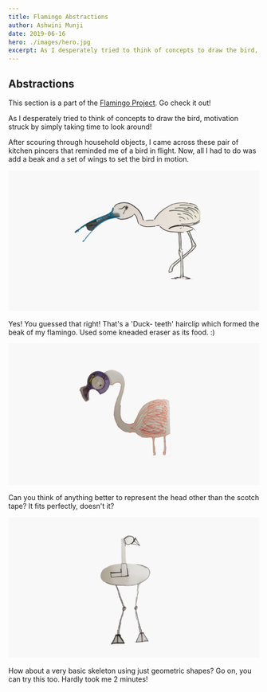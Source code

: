 ```yaml
---
title: Flamingo Abstractions
author: Ashwini Munji
date: 2019-06-16
hero: ./images/hero.jpg
excerpt: As I desperately tried to think of concepts to draw the bird, motivation struck by simply taking time to look around...
---
```


## Abstractions

This section is a part of the [Flamingo Project](https://www.nimu.work/project-flamingo/). Go check it out!

As I desperately tried to think of concepts to draw the bird, motivation struck by simply taking time to look around! 

After scouring through household objects, I came across these pair of kitchen pincers that reminded me of a bird in flight. Now, all I had to do was add a beak and a set of wings to set the bird in motion.

<div className="Image__Small">
  <img
    src="./images/Flamingo2.jpg"
    title="Logo Title Text 1"
    alt="Alt text"
  />
</div>


Yes! You guessed that right! That's a 'Duck- teeth' hairclip which formed the beak of my flamingo. Used some kneaded eraser as its food. :)

<div className="Image__Small">
  <img
    src="./images/Flamingo3.jpg"
    title="Logo Title Text 1"
    alt="Alt text"
  />
</div>


Can you think of anything better to represent the head other than the scotch tape? It fits perfectly, doesn't it? 

<div className="Image__Small">
  <img
    src="./images/Flamingo4.jpg"
    title="Logo Title Text 1"
    alt="Alt text"
  />
</div>


How about a very basic skeleton using just geometric shapes? Go on, you can try this too. Hardly took me 2 minutes! 
